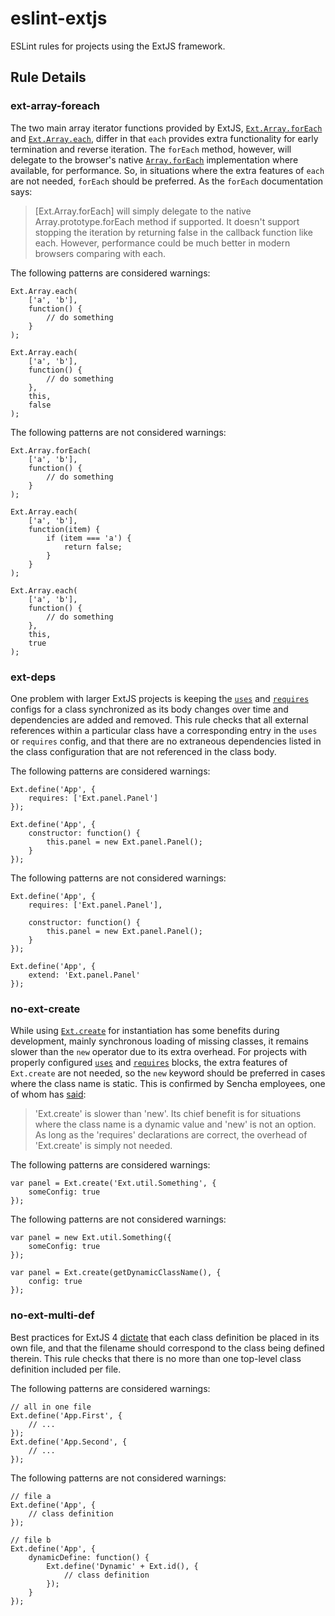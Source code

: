 eslint-extjs
============

ESLint rules for projects using the ExtJS framework.

## Rule Details

### ext-array-foreach

The two main array iterator functions provided by ExtJS, [`Ext.Array.forEach`][ext-array-foreach]
and [`Ext.Array.each`][ext-array-each], differ in that `each` provides extra
functionality for early termination and reverse iteration. The `forEach` method,
however, will delegate to the browser's native [`Array.forEach`][array-foreach]
implementation where available, for performance. So, in situations where the
extra features of `each` are not needed, `forEach` should be preferred. As the
`forEach` documentation says:

> [Ext.Array.forEach] will simply delegate to the native Array.prototype.forEach
> method if supported. It doesn't support stopping the iteration by returning
> false in the callback function like each. However, performance could be much
> better in modern browsers comparing with each.

The following patterns are considered warnings:

    Ext.Array.each(
        ['a', 'b'],
        function() {
            // do something
        }
    );
    
    Ext.Array.each(
        ['a', 'b'],
        function() {
            // do something
        },
        this,
        false
    );

The following patterns are not considered warnings:

    Ext.Array.forEach(
        ['a', 'b'],
        function() {
            // do something
        }
    );
    
    Ext.Array.each(
        ['a', 'b'],
        function(item) {
            if (item === 'a') {
                return false;
            }
        }
    );
    
    Ext.Array.each(
        ['a', 'b'],
        function() {
            // do something
        },
        this,
        true
    );

### ext-deps

One problem with larger ExtJS projects is keeping the [`uses`][ext-uses] and
[`requires`][ext-requires] configs for a class synchronized as its body changes
over time and dependencies are added and removed. This rule checks that all
external references within a particular class have a corresponding entry in the
`uses` or `requires` config, and that there are no extraneous dependencies
listed in the class configuration that are not referenced in the class body.

The following patterns are considered warnings:

    Ext.define('App', {
        requires: ['Ext.panel.Panel']
    });
    
    Ext.define('App', {
        constructor: function() {
            this.panel = new Ext.panel.Panel();
        }
    });

The following patterns are not considered warnings:

    Ext.define('App', {
        requires: ['Ext.panel.Panel'],
        
        constructor: function() {
            this.panel = new Ext.panel.Panel();
        }
    });
    
    Ext.define('App', {
        extend: 'Ext.panel.Panel'
    });

### no-ext-create

While using [`Ext.create`][ext-create] for instantiation has some benefits
during development, mainly synchronous loading of missing classes, it remains
slower than the `new` operator due to its extra overhead. For projects with
properly configured [`uses`][ext-uses] and [`requires`][ext-requires] blocks,
the extra features of `Ext.create` are not needed, so the `new` keyword should
be preferred in cases where the class name is static. This is confirmed by
Sencha employees, one of whom has [said][ext-create-forum]:

> 'Ext.create' is slower than 'new'. Its chief benefit is for situations where
> the class name is a dynamic value and 'new' is not an option. As long as the
> 'requires' declarations are correct, the overhead of 'Ext.create' is simply
> not needed.

The following patterns are considered warnings:

    var panel = Ext.create('Ext.util.Something', {
        someConfig: true
    });

The following patterns are not considered warnings:

    var panel = new Ext.util.Something({
        someConfig: true
    });
    
    var panel = Ext.create(getDynamicClassName(), {
        config: true
    });

### no-ext-multi-def

Best practices for ExtJS 4 [dictate][ext-class-system] that each class
definition be placed in its own file, and that the filename should correspond to
the class being defined therein. This rule checks that there is no more than one
top-level class definition included per file.

The following patterns are considered warnings:

    // all in one file
    Ext.define('App.First', {
        // ...
    });
    Ext.define('App.Second', {
        // ...
    });

The following patterns are not considered warnings:

    // file a
    Ext.define('App', {
        // class definition
    });
    
    // file b
    Ext.define('App', {
        dynamicDefine: function() {
            Ext.define('Dynamic' + Ext.id(), {
                // class definition
            });
        }
    });

[array-foreach]: https://developer.mozilla.org/en-US/docs/Web/JavaScript/Reference/Global_Objects/Array/forEach
[ext-array-foreach]: http://docs.sencha.com/extjs/4.2.1/#!/api/Ext.Array-method-forEach
[ext-array-each]: http://docs.sencha.com/extjs/4.2.1/#!/api/Ext.Array-method-each
[ext-class-system]: http://docs.sencha.com/extjs/4.2.1/#!/guide/class_system-section-2%29-source-files
[ext-create]: http://docs.sencha.com/extjs/4.2.1/#!/api/Ext-method-create
[ext-create-forum]: http://www.sencha.com/forum/showthread.php?166536-Ext.draw-Ext.create-usage-dropped-why&p=700522&viewfull=1#post700522
[ext-requires]: http://docs.sencha.com/extjs/4.2.1/#!/api/Ext.Class-cfg-requires
[ext-uses]: http://docs.sencha.com/extjs/4.2.1/#!/api/Ext.Class-cfg-uses